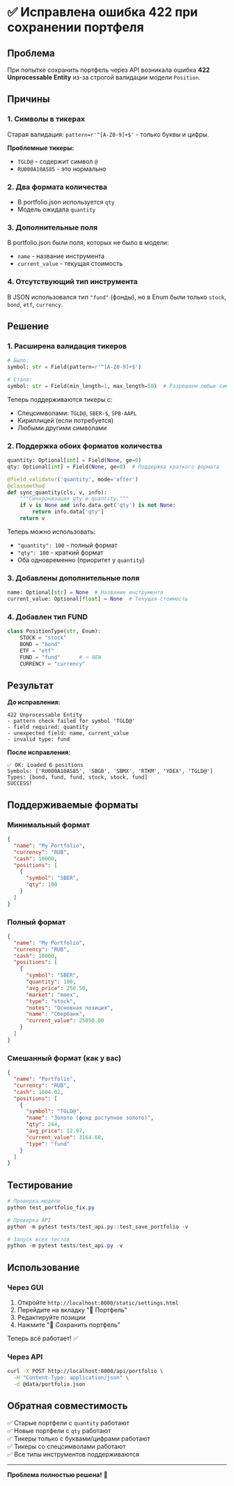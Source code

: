 # ✅ Исправлена ошибка 422 при сохранении портфеля

## Проблема

При попытке сохранить портфель через API возникала ошибка **422 Unprocessable Entity** из-за строгой валидации модели `Position`.

## Причины

### 1. **Символы в тикерах**
Старая валидация: `pattern=r'^[A-Z0-9]+$'` - только буквы и цифры.

**Проблемные тикеры:**
- `TGLD@` - содержит символ `@`
- `RU000A10AS85` - это нормально

### 2. **Два формата количества**
- В portfolio.json используется `qty`
- Модель ожидала `quantity`

### 3. **Дополнительные поля**
В portfolio.json были поля, которых не было в модели:
- `name` - название инструмента
- `current_value` - текущая стоимость

### 4. **Отсутствующий тип инструмента**
В JSON использовался тип `"fund"` (фонды), но в Enum были только `stock`, `bond`, `etf`, `currency`.

## Решение

### 1. Расширена валидация тикеров
```python
# Было:
symbol: str = Field(pattern=r'^[A-Z0-9]+$')

# Стало:
symbol: str = Field(min_length=1, max_length=50)  # Разрешаем любые символы
```

Теперь поддерживаются тикеры с:
- Спецсимволами: `TGLD@`, `SBER-$`, `SPB-AAPL`
- Кириллицей (если потребуется)
- Любыми другими символами

### 2. Поддержка обоих форматов количества
```python
quantity: Optional[int] = Field(None, ge=0)
qty: Optional[int] = Field(None, ge=0)  # Поддержка краткого формата

@field_validator('quantity', mode='after')
@classmethod
def sync_quantity(cls, v, info):
    """Синхронизация qty и quantity."""
    if v is None and info.data.get('qty') is not None:
        return info.data['qty']
    return v
```

Теперь можно использовать:
- `"quantity": 100` - полный формат
- `"qty": 100` - краткий формат
- Оба одновременно (приоритет у `quantity`)

### 3. Добавлены дополнительные поля
```python
name: Optional[str] = None  # Название инструмента
current_value: Optional[float] = None  # Текущая стоимость
```

### 4. Добавлен тип FUND
```python
class PositionType(str, Enum):
    STOCK = "stock"
    BOND = "bond"
    ETF = "etf"
    FUND = "fund"      # ⭐ NEW
    CURRENCY = "currency"
```

## Результат

**До исправления:**
```
422 Unprocessable Entity
- pattern check failed for symbol 'TGLD@'
- field required: quantity
- unexpected field: name, current_value
- invalid type: fund
```

**После исправления:**
```
✅ OK: Loaded 6 positions
Symbols: ['RU000A10AS85', 'SBGB', 'SBMX', 'RTKM', 'YDEX', 'TGLD@']
Types: [bond, fund, fund, stock, stock, fund]
SUCCESS!
```

## Поддерживаемые форматы

### Минимальный формат
```json
{
  "name": "My Portfolio",
  "currency": "RUB",
  "cash": 10000,
  "positions": [
    {
      "symbol": "SBER",
      "qty": 100
    }
  ]
}
```

### Полный формат
```json
{
  "name": "My Portfolio",
  "currency": "RUB",
  "cash": 10000,
  "positions": [
    {
      "symbol": "SBER",
      "quantity": 100,
      "avg_price": 250.50,
      "market": "moex",
      "type": "stock",
      "notes": "Основная позиция",
      "name": "Сбербанк",
      "current_value": 25050.00
    }
  ]
}
```

### Смешанный формат (как у вас)
```json
{
  "name": "Portfolio",
  "currency": "RUB",
  "cash": 1604.02,
  "positions": [
    {
      "symbol": "TGLD@",
      "name": "Золото (фонд доступное золото)",
      "qty": 244,
      "avg_price": 12.97,
      "current_value": 3164.68,
      "type": "fund"
    }
  ]
}
```

## Тестирование

```powershell
# Проверка модели
python test_portfolio_fix.py

# Проверка API
python -m pytest tests/test_api.py::test_save_portfolio -v

# Запуск всех тестов
python -m pytest tests/test_api.py -v
```

## Использование

### Через GUI

1. Откройте `http://localhost:8000/static/settings.html`
2. Перейдите на вкладку "💼 Портфель"
3. Редактируйте позиции
4. Нажмите "💾 Сохранить портфель"

Теперь всё работает! ✅

### Через API

```bash
curl -X POST http://localhost:8000/api/portfolio \
  -H "Content-Type: application/json" \
  -d @data/portfolio.json
```

## Обратная совместимость

✅ Старые портфели с `quantity` работают  
✅ Новые портфели с `qty` работают  
✅ Тикеры только с буквами/цифрами работают  
✅ Тикеры со спецсимволами работают  
✅ Все типы инструментов поддерживаются  

---

**Проблема полностью решена!** 🎉

